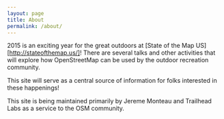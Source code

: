 ```yaml
---
layout: page
title: About
permalink: /about/
---
```


2015 is an exciting year for the great outdoors at [State of the Map US][http://stateofthemap.us/]! There are several talks and other activities that will explore how OpenStreetMap can be used by the outdoor recreation community.

This site will serve as a central source of information for folks interested in these happenings!

This site is being maintained primarily by Jereme Monteau and Trailhead Labs as a service to the OSM community.
